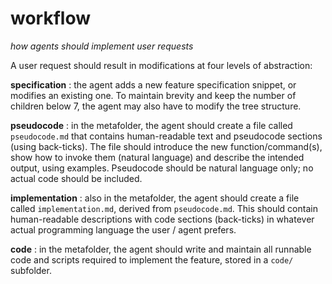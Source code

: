 # workflow
*how agents should implement user requests*

A user request should result in modifications at four levels of abstraction:

**specification** : the agent adds a new feature specification snippet, or modifies an existing one. To maintain brevity and keep the number of children below 7, the agent may also have to modify the tree structure.

**pseudocode** : in the metafolder, the agent should create a file called `pseudocode.md` that contains human-readable text and pseudocode sections (using back-ticks). The file should introduce the new function/command(s), show how to invoke them (natural language) and describe the intended output, using examples. Pseudocode should be natural language only; no actual code should be included.

**implementation** : also in the metafolder, the agent should create a file called `implementation.md`, derived from `pseudocode.md`. This should contain human-readable descriptions with code sections (back-ticks) in whatever actual programming language the user / agent prefers.

**code** : in the metafolder, the agent should write and maintain all runnable code and scripts required to implement the feature, stored in a `code/` subfolder.